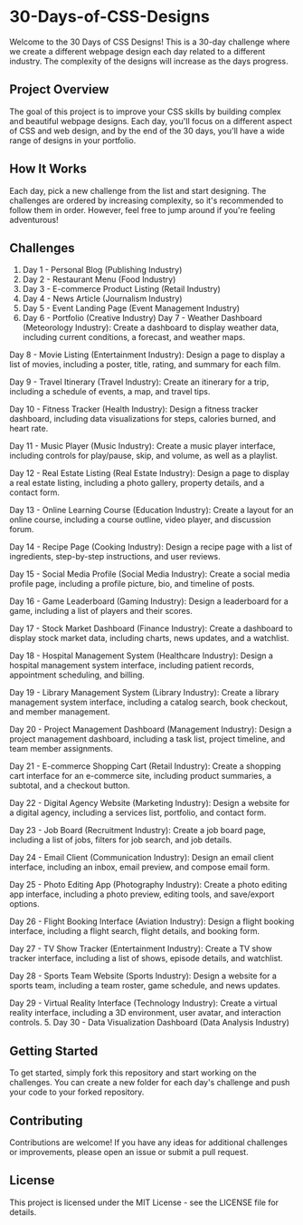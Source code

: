 # 30-Days-of-CSS-Designs


Welcome to the 30 Days of CSS Designs! This is a 30-day challenge where we create a different webpage design each day related to a different industry. The complexity of the designs will increase as the days progress.

## Project Overview

The goal of this project is to improve your CSS skills by building complex and beautiful webpage designs. Each day, you'll focus on a different aspect of CSS and web design, and by the end of the 30 days, you'll have a wide range of designs in your portfolio.

## How It Works

Each day, pick a new challenge from the list and start designing. The challenges are ordered by increasing complexity, so it's recommended to follow them in order. However, feel free to jump around if you're feeling adventurous!

## Challenges

1. Day 1 - Personal Blog (Publishing Industry)
2. Day 2 - Restaurant Menu (Food Industry)
3. Day 3 - E-commerce Product Listing (Retail Industry)
4. Day 4 - News Article (Journalism Industry)
5. Day 5 - Event Landing Page (Event Management Industry)
6. Day 6 - Portfolio (Creative Industry)
Day 7 - Weather Dashboard (Meteorology Industry): Create a dashboard to display weather data, including current conditions, a forecast, and weather maps.

Day 8 - Movie Listing (Entertainment Industry): Design a page to display a list of movies, including a poster, title, rating, and summary for each film.

Day 9 - Travel Itinerary (Travel Industry): Create an itinerary for a trip, including a schedule of events, a map, and travel tips.

Day 10 - Fitness Tracker (Health Industry): Design a fitness tracker dashboard, including data visualizations for steps, calories burned, and heart rate.

Day 11 - Music Player (Music Industry): Create a music player interface, including controls for play/pause, skip, and volume, as well as a playlist.

Day 12 - Real Estate Listing (Real Estate Industry): Design a page to display a real estate listing, including a photo gallery, property details, and a contact form.

Day 13 - Online Learning Course (Education Industry): Create a layout for an online course, including a course outline, video player, and discussion forum.

Day 14 - Recipe Page (Cooking Industry): Design a recipe page with a list of ingredients, step-by-step instructions, and user reviews.

Day 15 - Social Media Profile (Social Media Industry): Create a social media profile page, including a profile picture, bio, and timeline of posts.

Day 16 - Game Leaderboard (Gaming Industry): Design a leaderboard for a game, including a list of players and their scores.

Day 17 - Stock Market Dashboard (Finance Industry): Create a dashboard to display stock market data, including charts, news updates, and a watchlist.

Day 18 - Hospital Management System (Healthcare Industry): Design a hospital management system interface, including patient records, appointment scheduling, and billing.

Day 19 - Library Management System (Library Industry): Create a library management system interface, including a catalog search, book checkout, and member management.

Day 20 - Project Management Dashboard (Management Industry): Design a project management dashboard, including a task list, project timeline, and team member assignments.

Day 21 - E-commerce Shopping Cart (Retail Industry): Create a shopping cart interface for an e-commerce site, including product summaries, a subtotal, and a checkout button.

Day 22 - Digital Agency Website (Marketing Industry): Design a website for a digital agency, including a services list, portfolio, and contact form.

Day 23 - Job Board (Recruitment Industry): Create a job board page, including a list of jobs, filters for job search, and job details.

Day 24 - Email Client (Communication Industry): Design an email client interface, including an inbox, email preview, and compose email form.

Day 25 - Photo Editing App (Photography Industry): Create a photo editing app interface, including a photo preview, editing tools, and save/export options.

Day 26 - Flight Booking Interface (Aviation Industry): Design a flight booking interface, including a flight search, flight details, and booking form.

Day 27 - TV Show Tracker (Entertainment Industry): Create a TV show tracker interface, including a list of shows, episode details, and watchlist.

Day 28 - Sports Team Website (Sports Industry): Design a website for a sports team, including a team roster, game schedule, and news updates.

Day 29 - Virtual Reality Interface (Technology Industry): Create a virtual reality interface, including a 3D environment, user avatar, and interaction controls.
5. Day 30 - Data Visualization Dashboard (Data Analysis Industry)

## Getting Started

To get started, simply fork this repository and start working on the challenges. You can create a new folder for each day's challenge and push your code to your forked repository.

## Contributing

Contributions are welcome! If you have any ideas for additional challenges or improvements, please open an issue or submit a pull request.

## License

This project is licensed under the MIT License - see the LICENSE file for details.

